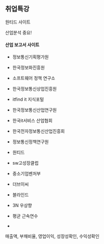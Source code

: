 ## 취업특강



원티드 사이트

산업분석 중요!

#### 산업 보고서 사이트

- 정보통신기획평가원

- 한국정보화진흥원

- 소프트웨어 정책 연구소

- 한국정보통신상업진흥원

- itfind it 지식포털

- 한국정보통신산업연구원

- 한국it서비스 산업협회

- 한국전자정보통신산업진흥회

- 정보통신정책연구원

- 원티드

- sw고성장클럽

- 중소기업벤처부

- 더브이씨



- 블라인드

- 3N 우상향

- 평균 근속연수

- 



매출액, 부채비율, 영업이익, 성장성확인, 수익성확인
